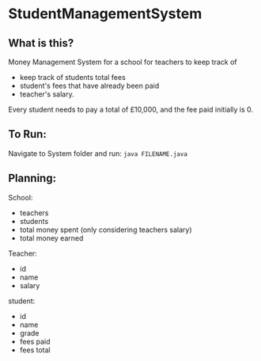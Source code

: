 # StudentManagementSystem

## What is this?
Money Management System for a school for teachers to keep track of
- keep track of students total fees
- student's fees that have already been paid
- teacher's salary.

Every student needs to pay a total of £10,000, and the fee paid initially is 0.

## To Run:

Navigate to System folder and run:
``` java FILENAME.java ```

## Planning:
School:
- teachers
- students
- total money spent (only considering teachers salary)
- total money earned

Teacher:
- id
- name
- salary

student:
- id
- name
- grade
- fees paid
- fees total
